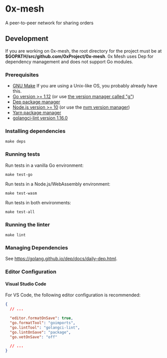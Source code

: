 # 0x-mesh

A peer-to-peer network for sharing orders

## Development

If you are working on 0x-mesh, the root directory for the project must be at
**\$GOPATH/src/github.com/0xProject/0x-mesh**. 0x Mesh uses Dep for dependency
management and does not support Go modules.

### Prerequisites

- [GNU Make](https://www.gnu.org/software/make/) If you are using a Unix-like OS, you probably already have this.
- [Go version >= 1.12](https://golang.org/dl/) (or use [the version manager called "g"](https://github.com/stefanmaric/g))
- [Dep package manager](https://golang.github.io/dep/docs/installation.html)
- [Node.js version >= 10](https://nodejs.org/en/download/) (or use the [nvm version manager](https://github.com/creationix/nvm))
- [Yarn package manager](https://yarnpkg.com/en/)
- [golangci-lint version 1.16.0](https://github.com/golangci/golangci-lint#install)

### Installing dependencies

```
make deps
```

### Running tests

Run tests in a vanilla Go environment:

```
make test-go
```

Run tests in a Node.js/WebAssembly environment:

```
make test-wasm
```

Run tests in both environments:

```
make test-all
```

### Running the linter

```
make lint
```

### Managing Dependencies

See https://golang.github.io/dep/docs/daily-dep.html.

### Editor Configuration

#### Visual Studio Code

For VS Code, the following editor configuration is recommended:

```json
{
  // ...

  "editor.formatOnSave": true,
  "go.formatTool": "goimports",
  "go.lintTool": "golangci-lint",
  "go.lintOnSave": "package",
  "go.vetOnSave": "off"

  // ...
}
```
